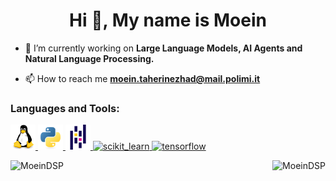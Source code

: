 <h1 align="center">Hi 👋, My name is Moein</h1>

- 🔭 I’m currently working on **Large Language Models, AI Agents and Natural Language Processing.**

- 📫 How to reach me **moein.taherinezhad@mail.polimi.it**

<h3 align="left">Languages and Tools:</h3>

<p align="left">
  <a href="https://www.linux.org/" target="_blank" rel="noreferrer">
    <img src="https://raw.githubusercontent.com/devicons/devicon/master/icons/linux/linux-original.svg" alt="linux" width="40" height="40"/>
  </a>
  <a href="https://www.python.org" target="_blank" rel="noreferrer">
    <img src="https://raw.githubusercontent.com/devicons/devicon/master/icons/python/python-original.svg" alt="python" width="40" height="40"/>
  </a>
  <a href="https://pandas.pydata.org/" target="_blank" rel="noreferrer">
    <img src="https://raw.githubusercontent.com/devicons/devicon/2ae2a900d2f041da66e950e4d48052658d850630/icons/pandas/pandas-original.svg" alt="pandas" width="40" height="40"/>
  </a>
  <a href="https://scikit-learn.org/" target="_blank" rel="noreferrer">
    <img src="https://upload.wikimedia.org/wikipedia/commons/0/05/Scikit_learn_logo_small.svg" alt="scikit_learn" width="40" height="40"/>
  </a>
  <a href="https://www.tensorflow.org" target="_blank" rel="noreferrer">
    <img src="https://www.vectorlogo.zone/logos/tensorflow/tensorflow-icon.svg" alt="tensorflow" width="40" height="40"/>
  </a>
</p>

<p>
  <img align="left" height="150" src="https://github-readme-stats.vercel.app/api/top-langs?username=MoeinDSP&show_icons=true&locale=en&layout=compact" alt="MoeinDSP" />
</p>
<p>
  <img align="right" height="150" src="https://github-readme-stats.vercel.app/api?username=MoeinDSP&show_icons=true&locale=en" alt="MoeinDSP" />
</p>
